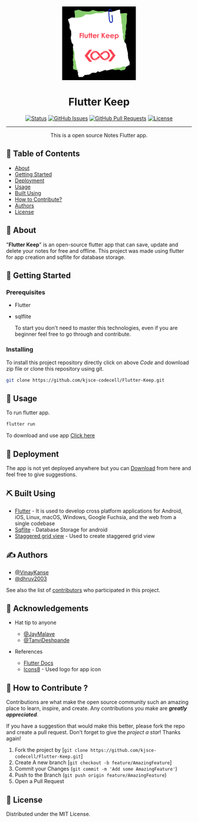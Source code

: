 <p align="center">
  <a href="" rel="noopener">
 <img width=200px height=200px src="./Flutter Keep Icon.png" alt="Project logo"></a>
</p>

<h1 align="center">Flutter Keep</h1>

<div align="center">

[![Status](https://img.shields.io/badge/status-active-success.svg)]()
[![GitHub Issues](https://img.shields.io/github/issues/kylelobo/The-Documentation-Compendium.svg)](https://github.com/kjsce-codecell/Flutter-Keep/issues)
[![GitHub Pull Requests](https://img.shields.io/github/issues-pr/kylelobo/The-Documentation-Compendium.svg)](https://github.com/kjsce-codecell/Flutter-Keep/pulls)
[![License](https://img.shields.io/badge/license-MIT-blue.svg)](/LICENSE)

</div>

---

<p align="center"> This is a open source Notes Flutter app.
</p>

## 📝 Table of Contents

- [About](#about)
- [Getting Started](#getting_started)
- [Deployment](#deployment)
- [Usage](#usage)
- [Built Using](#built_using)
- [How to Contribute?](#-how-to-contribute--)
- [Authors](#authors)
- [License](#license)

## 🧐 About <a name = "about"></a>

"**Flutter Keep**" is an open-source flutter app that can save, update and delete your notes for free and offline. This project was made using flutter for app creation and sqflite for database storage.

## 🏁 Getting Started <a name = "getting_started"></a>

### Prerequisites

- Flutter
- sqlflite

  To start you don't need to master this technologies, even if you are beginner feel free to go through and contribute.

### Installing

To install this project repository directly click on above _Code_ and download zip file or clone this repository using git.

```bash
git clone https://github.com/kjsce-codecell/Flutter-Keep.git
```

## 🎈 Usage <a name="usage"></a>

To run flutter app.

```bash
flutter run
```

To download and use app [Click here](https://drive.google.com/u/0/uc?id=1_1cYekxjycW2YcXmlBYgH1DFuMWCusRJ&export=download)

## 🚀 Deployment <a name = "deployment"></a>

The app is not yet deployed anywhere but you can [Download](https://drive.google.com/u/0/uc?id=1_1cYekxjycW2YcXmlBYgH1DFuMWCusRJ&export=download) from here and feel free to give suggestions.

## ⛏️ Built Using <a name = "built_using"></a>

- [Flutter](https://docs.flutter.dev/) - It is used to develop cross platform applications for Android, iOS, Linux, macOS, Windows, Google Fuchsia, and the web from a single codebase
- [Sqflite](https://github.com/tekartik/sqflite/tree/master/sqflite) - Database Storage for android
- [Staggered grid view](https://pub.dev/packages/staggered_grid_view_flutter) - Used to create staggered grid view

## ✍️ Authors <a name = "authors"></a>

- [@VinayKanse](https://github.com/VinayKanase)
- [@dhruv2003](https://github.com/dhruv2003)

See also the list of [contributors](https://github.com/kjsce-codecell/Flutter-Keep/contributors) who participated in this project.

## 🎉 Acknowledgements <a name = "acknowledgement"></a>

- Hat tip to anyone

  - [@JayMalave](https://github.com/jaymalave)
  - [@TanviDeshpande](https://github.com/Tanvi-15)

- References
  - [Flutter Docs](https://docs.flutter.dev/)
  - [Icons8](https://icons8.com/) - Used logo for app icon

## 🤝 How to Contribute ? <a name=Contributers></a>

Contributions are what make the open source community such an amazing place to learn, inspire, and create. Any contributions you make are _**greatly appreciated**_.

If you have a suggestion that would make this better, please fork the repo and create a pull request.
Don't forget to give the _project a star_! Thanks again!

1. Fork the project by [`git clone https://github.com/kjsce-codecell/Flutter-Keep.git`]
2. Create A new branch [`git checkout -b feature/AmazingFeature`]
3. Commit your Changes (`git commit -m 'Add some AmazingFeature'`)
4. Push to the Branch (`git push origin feature/AmazingFeature`)
5. Open a Pull Request

## 📖 License <a name=license></a>

Distributed under the MIT License.
